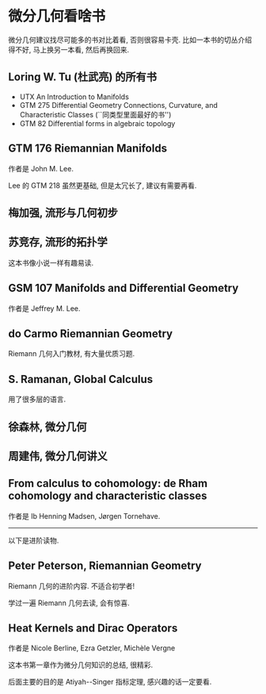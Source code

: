 # 微分几何看啥书

微分几何建议找尽可能多的书对比着看, 否则很容易卡壳.
比如一本书的切丛介绍得不好, 马上换另一本看, 然后再换回来.

## Loring W. Tu (杜武亮) 的所有书

- UTX An Introduction to Manifolds
- GTM 275 Differential Geometry Connections, Curvature, and Characteristic Classes (``同类型里面最好的书'')
- GTM 82 Differential forms in algebraic topology

## GTM 176 Riemannian Manifolds

作者是 John M. Lee.

Lee 的 GTM 218 虽然更基础, 但是太冗长了, 建议有需要再看.

## 梅加强, 流形与几何初步

## 苏竞存, 流形的拓扑学

这本书像小说一样有趣易读.

## GSM 107 Manifolds and Differential Geometry

作者是 Jeffrey M. Lee.

## do Carmo Riemannian Geometry

Riemann 几何入门教材, 有大量优质习题.

## S. Ramanan, Global Calculus

用了很多层的语言.

## 徐森林, 微分几何

## 周建伟, 微分几何讲义

## From calculus to cohomology: de Rham cohomology and characteristic classes

作者是 Ib Henning Madsen, Jørgen Tornehave.

---

以下是进阶读物.

## Peter Peterson, Riemannian Geometry

Riemann 几何的进阶内容. 不适合初学者!

学过一遍 Riemann 几何去读, 会有惊喜.

## Heat Kernels and Dirac Operators

作者是 Nicole Berline, Ezra Getzler, Michèle Vergne

这本书第一章作为微分几何知识的总结, 很精彩.

后面主要的目的是 Atiyah--Singer 指标定理, 感兴趣的话一定要看.
